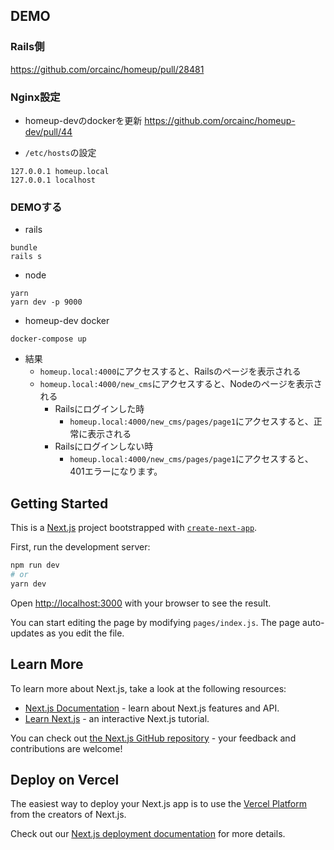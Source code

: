 ## DEMO
### Rails側
https://github.com/orcainc/homeup/pull/28481

### Nginx設定
- homeup-devのdockerを更新
https://github.com/orcainc/homeup-dev/pull/44

- `/etc/hosts`の設定
```
127.0.0.1 homeup.local
127.0.0.1 localhost
```

### DEMOする
- rails

```
bundle
rails s
```

- node

```
yarn
yarn dev -p 9000
```

- homeup-dev docker

```
docker-compose up
```

- 結果
  - `homeup.local:4000`にアクセスすると、Railsのページを表示される
  - `homeup.local:4000/new_cms`にアクセスすると、Nodeのページを表示される
    - Railsにログインした時
      - `homeup.local:4000/new_cms/pages/page1`にアクセスすると、正常に表示される
    - Railsにログインしない時
      - `homeup.local:4000/new_cms/pages/page1`にアクセスすると、401エラーになります。

## Getting Started
This is a [Next.js](https://nextjs.org/) project bootstrapped with [`create-next-app`](https://github.com/vercel/next.js/tree/canary/packages/create-next-app).


First, run the development server:

```bash
npm run dev
# or
yarn dev
```

Open [http://localhost:3000](http://localhost:3000) with your browser to see the result.

You can start editing the page by modifying `pages/index.js`. The page auto-updates as you edit the file.

## Learn More

To learn more about Next.js, take a look at the following resources:

- [Next.js Documentation](https://nextjs.org/docs) - learn about Next.js features and API.
- [Learn Next.js](https://nextjs.org/learn) - an interactive Next.js tutorial.

You can check out [the Next.js GitHub repository](https://github.com/vercel/next.js/) - your feedback and contributions are welcome!

## Deploy on Vercel

The easiest way to deploy your Next.js app is to use the [Vercel Platform](https://vercel.com/import?utm_medium=default-template&filter=next.js&utm_source=create-next-app&utm_campaign=create-next-app-readme) from the creators of Next.js.

Check out our [Next.js deployment documentation](https://nextjs.org/docs/deployment) for more details.
